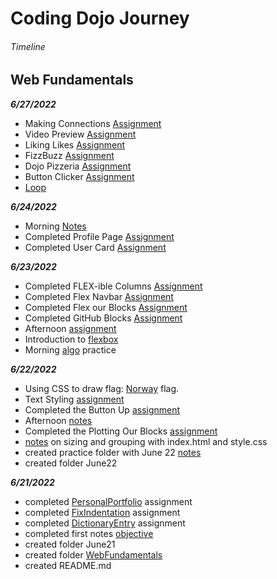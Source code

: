 # Coding Dojo Journey

###### Timeline

## Web Fundamentals

**_6/27/2022_**

- Making Connections [Assignment](https://github.com/ChristopherHoganJr/codingDojo/tree/main/WebFundamentals/June27/makingConnections)
- Video Preview [Assignment](https://github.com/ChristopherHoganJr/codingDojo/tree/main/WebFundamentals/June27/video-preview)
- Liking Likes [Assignment](https://github.com/ChristopherHoganJr/codingDojo/tree/main/WebFundamentals/June27/likingLikes)
- FizzBuzz [Assignment](https://github.com/ChristopherHoganJr/codingDojo/tree/main/WebFundamentals/June27/fizzbuzz)
- Dojo Pizzeria [Assignment](https://github.com/ChristopherHoganJr/codingDojo/tree/main/WebFundamentals/June27/dojoPizzeria)
- Button Clicker [Assignment](https://github.com/ChristopherHoganJr/codingDojo/tree/main/WebFundamentals/June27/buttonClickerAssignment)
- [Loop](https://github.com/ChristopherHoganJr/codingDojo/tree/main/WebFundamentals/June27/LoopChallenges)

**_6/24/2022_**

- Morning [Notes](https://github.com/ChristopherHoganJr/codingDojo/tree/main/WebFundamentals/June24/morningNotes)
- Completed Profile Page [Assignment](https://github.com/ChristopherHoganJr/codingDojo/tree/main/WebFundamentals/June24/ProfilePageAssignment)
- Completed User Card [Assignment](https://github.com/ChristopherHoganJr/codingDojo/tree/main/WebFundamentals/June24/userCardAssignment)

**_6/23/2022_**

- Completed FLEX-ible Columns [Assignment](https://github.com/ChristopherHoganJr/codingDojo/tree/main/WebFundamentals/June23/FLEX-ibleColumnsAssignment)
- Completed Flex Navbar [Assignment](https://github.com/ChristopherHoganJr/codingDojo/tree/main/WebFundamentals/June23/FlexNavbarAssignment)
- Completed Flex our Blocks [Assignment](https://github.com/ChristopherHoganJr/codingDojo/tree/main/WebFundamentals/June23/FlexOurBlocksAssignment)
- Completed GitHub Blocks [Assignment](https://github.com/ChristopherHoganJr/codingDojo/tree/main/WebFundamentals/June23/GitHubBlocksAssignment)
- Afternoon [assignment](https://github.com/ChristopherHoganJr/codingDojo/tree/main/WebFundamentals/June23/afternoon-assignment)
- Introduction to [flexbox](https://github.com/ChristopherHoganJr/codingDojo/tree/main/WebFundamentals/June23/flexIntro)
- Morning [algo](https://github.com/ChristopherHoganJr/codingDojo/tree/main/WebFundamentals/June23/morningAlgo) practice

**_6/22/2022_**

- Using CSS to draw flag: [Norway](https://github.com/ChristopherHoganJr/codingDojo/tree/main/WebFundamentals/June22/norwayFlag) flag.
- Text Styling [assignment](https://github.com/ChristopherHoganJr/codingDojo/tree/main/WebFundamentals/June22/textStylingAssignment)
- Completed the Button Up [assignment](https://github.com/ChristopherHoganJr/codingDojo/tree/main/WebFundamentals/June22/buttonUpAssignment)
- Afternoon [notes](https://github.com/ChristopherHoganJr/codingDojo/tree/main/WebFundamentals/June22/afternoonLesson)
- Completed the Plotting Our Blocks [assignment](https://github.com/ChristopherHoganJr/codingDojo/tree/main/WebFundamentals/June22/PlottingOurBlocksAssignment)
- [notes](https://github.com/ChristopherHoganJr/codingDojo/tree/main/WebFundamentals/June22/practice) on sizing and grouping with index.html and style.css
- created practice folder with June 22 [notes](https://github.com/ChristopherHoganJr/codingDojo/tree/main/WebFundamentals/June22)
- created folder June22

**_6/21/2022_**

- completed [PersonalPortfolio](https://github.com/ChristopherHoganJr/codingDojo/tree/main/WebFundamentals/June21/portfolio) assignment
- completed [FixIndentation](https://github.com/ChristopherHoganJr/codingDojo/blob/main/WebFundamentals/June21/FixIndentation.html) assignment
- completed [DictionaryEntry](https://github.com/ChristopherHoganJr/codingDojo/blob/main/WebFundamentals/June21/DictionaryEntry.html) assignment
- completed first notes [objective](https://github.com/ChristopherHoganJr/codingDojo/tree/main/WebFundamentals/June21)
- created folder June21
- created folder [WebFundamentals](https://github.com/ChristopherHoganJr/codingDojo/tree/main/WebFundamentals)
- created README.md
